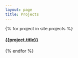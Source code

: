 ```yaml
---
layout: page
title: Projects
---
```


<!-- {% for project in site.nba %}
  <div class="project">
    <h4>{{project.title}}</h4>
    {{project.content}}
  </div>
{% endfor %} -->

{% for project in site.projects %}
  <div class="project">
    <h4><a href="{{project.url}}">{{project.title}}</a></h4>
  </div>
{% endfor %}
